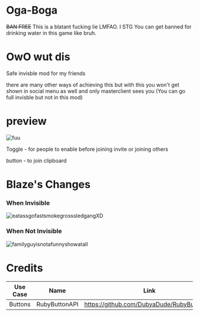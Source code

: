 # Oga-Boga
~~BAN FREE~~ 
This is a blatant fucking lie LMFAO. I STG You can get banned for drinking water in this game like bruh.


# OwO wut dis
Safe invisble mod for my friends

there are many other ways of achieving this but with this you won't get shown in social menu as well and only masterclient sees you (You can go full invisble but not in this mod)

# preview

![fuu](https://i.imgur.com/kVa6eKF.png)

Toggle - for people to enable before joining invite or joining others

button - to join clipboard

# Blaze's Changes
### When Invisible
![eatassgofastsmokegrosssledgangXD](https://wtfblaze.com/uploads/png/ZCLJp.png)

### When Not Invisible
![familyguyisnotafunnyshowatall](https://wtfblaze.com/uploads/png/h8UMn.png)


# Credits
| Use Case | Name | Link | Author |
| ------ | ------ | ------ | ------ |
| Buttons | RubyButtonAPI | https://github.com/DubyaDude/RubyButtonAPI | DubyaDude |
